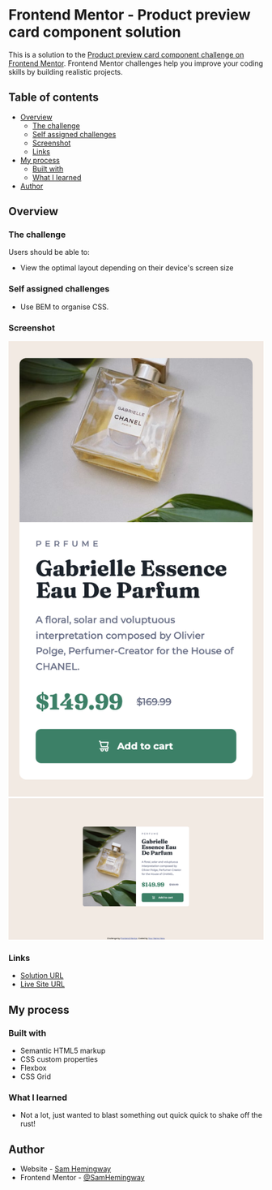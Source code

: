 # Frontend Mentor - Product preview card component solution

This is a solution to the [Product preview card component challenge on Frontend Mentor](https://www.frontendmentor.io/challenges/product-preview-card-component-GO7UmttRfa). Frontend Mentor challenges help you improve your coding skills by building realistic projects.

## Table of contents

- [Overview](#overview)
  - [The challenge](#the-challenge)
  - [Self assigned challenges](#self-assigned-challenges)
  - [Screenshot](#screenshot)
  - [Links](#links)
- [My process](#my-process)
  - [Built with](#built-with)
  - [What I learned](#what-i-learned)
- [Author](#author)

## Overview

### The challenge

Users should be able to:

- View the optimal layout depending on their device's screen size

### Self assigned challenges

- Use BEM to organise CSS.

### Screenshot

![](screenshot.png)
![](screenshot-desktop.png)

### Links

- [Solution URL](https://www.frontendmentor.io/solutions/product-preview-card-component-QhnKjySSJN)
- [Live Site URL](https://sh-product-preview-card.netlify.app)

## My process

### Built with

- Semantic HTML5 markup
- CSS custom properties
- Flexbox
- CSS Grid

### What I learned

- Not a lot, just wanted to blast something out quick quick to shake off the rust!

## Author

- Website - [Sam Hemingway](https://samhemingway.dev)
- Frontend Mentor - [@SamHemingway](https://www.frontendmentor.io/profile/samhemingway)
